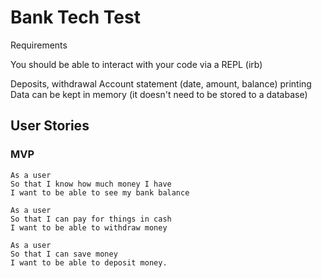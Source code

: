 # Bank Tech Test #

Requirements

You should be able to interact with your code via a REPL (irb)

Deposits, withdrawal
Account statement (date, amount, balance) printing
Data can be kept in memory (it doesn't need to be stored to a database)

## User Stories ##

### MVP ###

``` 
As a user
So that I know how much money I have
I want to be able to see my bank balance

As a user 
So that I can pay for things in cash
I want to be able to withdraw money

As a user
So that I can save money
I want to be able to deposit money. 
```
